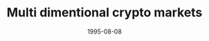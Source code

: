 ---
title : "Multi dimentional crypto markets"
description : "Description of the post"
slug : "multi-dimentional-crypto-markets"
draft : true
tags : ["code"]
date : "1995-08-08"
hidden: true
---